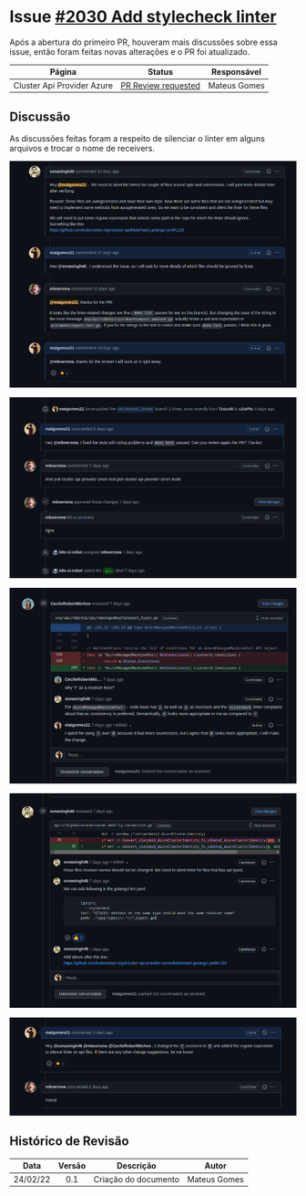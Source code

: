# Issue [#2030 Add stylecheck linter](https://github.com/kubernetes-sigs/cluster-api-provider-azure/issues/2030)

Após a abertura do primeiro PR, houveram mais discussões sobre essa issue, então foram feitas novas alterações e o PR foi atualizado.

|Página|Status|Responsável|
|:--:|:--:|:--:|
|Cluster Api Provider Azure|[PR Review requested](https://github.com/kubernetes-sigs/cluster-api-provider-azure/pull/2071)|Mateus Gomes|

## Discussão

As discussões feitas foram a respeito de silenciar o linter em alguns arquivos e trocar o nome de receivers.

![Discussao1](../../../assets/sprint2/issue2030/discussao_1.png)

![Discussao2](../../../assets/sprint2/issue2030/discussao_2.png)

![Discussao3](../../../assets/sprint2/issue2030/discussao_3.png)

![Discussao4](../../../assets/sprint2/issue2030/discussao_4.png)

![Discussao5](../../../assets/sprint2/issue2030/discussao_5.png)

## Histórico de Revisão
|Data|Versão|Descrição|Autor|
|:--:|:--:|:--:|:--:|
|24/02/22|0.1|Criação do documento|Mateus Gomes|